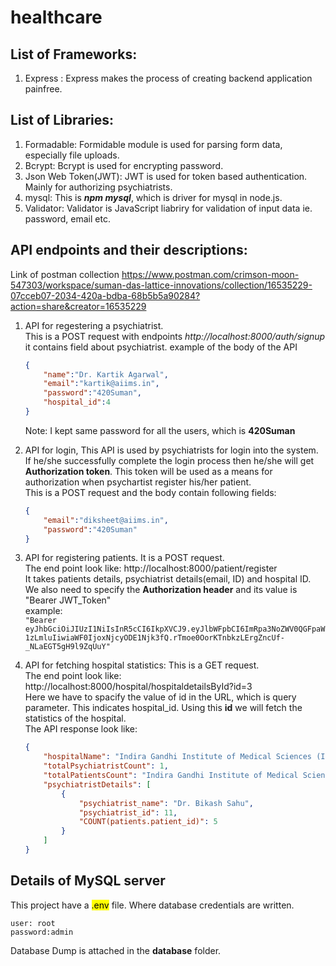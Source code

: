 # healthcare

## List of Frameworks:

1. Express : Express makes the process of creating backend application painfree.

## List of Libraries:

1. Formadable: Formidable module is used for parsing form data, especially file uploads.
2. Bcrypt: Bcrypt is used for encrypting password.
3. Json Web Token(JWT): JWT is used for token based authentication. Mainly for authorizing psychiatrists.
4. mysql: This is _**npm mysql**_, which is driver for mysql in node.js.
5. Validator: Validator is JavaScript liabriry for validation of input data ie. password, email etc.

## API endpoints and their descriptions:
Link of postman collection https://www.postman.com/crimson-moon-547303/workspace/suman-das-lattice-innovations/collection/16535229-07cceb07-2034-420a-bdba-68b5b5a90284?action=share&creator=16535229
1. API for regestering a psychiatrist. <br> This is a POST request with endpoints _http://localhost:8000/auth/signup_ <br>
it contains field about psychiatrist.
example of the body of the API<br>
    ```json
    {
        "name":"Dr. Kartik Agarwal",
        "email":"kartik@aiims.in",
        "password":"420Suman",
        "hospital_id":4
    }
    ```
    Note: I kept same password for all the users, which is <b>420Suman</b><br>
2. API for login, This API is used by psychiatrists for login into the system. If he/she successfully complete the login process then he/she will get **Authorization token**. This token will be used as a means for authorization when psychartist register his/her patient.<br>
This is a POST request and the body contain following fields:
    ```json
    {
        "email":"diksheet@aiims.in",
        "password":"420Suman"
    }
    ```
3. API for registering patients.
It is a POST request.<br>
The end point look like: http://localhost:8000/patient/register<br>
It takes patients details, psychiatrist details(email, ID) and hospital ID.
We also need to specify the **Authorization header** and its value is "Bearer JWT_Token"<br>
example:<br>
`"Bearer eyJhbGciOiJIUzI1NiIsInR5cCI6IkpXVCJ9.eyJlbWFpbCI6ImRpa3NoZWV0QGFpaW1zLmluIiwiaWF0IjoxNjcyODE1Njk3fQ.rTmoe0OorKTnbkzLErgZncUf-_NLaEGT5gH9l9ZqUuY"`

4. API for fetching hospital statistics:
This is a GET request.<br>
The end point look like: http://localhost:8000/hospital/hospitaldetailsById?id=3<br>
Here we have to spacify the value of id in the URL, which is query parameter. This indicates hospital_id. Using this **id** we will fetch the statistics of the hospital.<br>
The API response look like:<br>
    ```json
    {
        "hospitalName": "Indira Gandhi Institute of Medical Sciences (IGIMS)",
        "totalPsychiatristCount": 1,
        "totalPatientsCount": "Indira Gandhi Institute of Medical Sciences (IGIMS)",
        "psychiatristDetails": [
            {
                "psychiatrist_name": "Dr. Bikash Sahu",
                "psychiatrist_id": 11,
                "COUNT(patients.patient_id)": 5
            }
        ]
    }
    ```
## Details of MySQL server
This project have a <mark>.env</mark> file. Where database credentials are written.<br>
```
user: root
password:admin
```
Database Dump is attached in the **database** folder.

    

